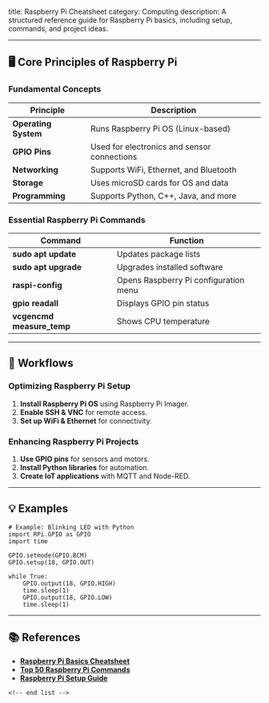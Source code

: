 title: Raspberry Pi Cheatsheet
category: Computing
description: A structured reference guide for Raspberry Pi basics, including setup, commands, and project ideas.

---

## 🖥 **Core Principles of Raspberry Pi**

### **Fundamental Concepts**

| Principle                  | Description                                 |
| -------------------------- | ------------------------------------------- |
| **Operating System** | Runs Raspberry Pi OS (Linux-based)          |
| **GPIO Pins**        | Used for electronics and sensor connections |
| **Networking**       | Supports WiFi, Ethernet, and Bluetooth      |
| **Storage**          | Uses microSD cards for OS and data          |
| **Programming**      | Supports Python, C++, Java, and more        |

### **Essential Raspberry Pi Commands**

| Command                         | Function                              |
| ------------------------------- | ------------------------------------- |
| **sudo apt update**       | Updates package lists                 |
| **sudo apt upgrade**      | Upgrades installed software           |
| **raspi-config**          | Opens Raspberry Pi configuration menu |
| **gpio readall**          | Displays GPIO pin status              |
| **vcgencmd measure_temp** | Shows CPU temperature                 |

---

## 🔄 **Workflows**

### **Optimizing Raspberry Pi Setup**

1. **Install Raspberry Pi OS** using Raspberry Pi Imager.
2. **Enable SSH & VNC** for remote access.
3. **Set up WiFi & Ethernet** for connectivity.

### **Enhancing Raspberry Pi Projects**

1. **Use GPIO pins** for sensors and motors.
2. **Install Python libraries** for automation.
3. **Create IoT applications** with MQTT and Node-RED.

---

## 💡 **Examples**

```plaintext
# Example: Blinking LED with Python
import RPi.GPIO as GPIO  
import time  

GPIO.setmode(GPIO.BCM)  
GPIO.setup(18, GPIO.OUT)  

while True:  
    GPIO.output(18, GPIO.HIGH)  
    time.sleep(1)  
    GPIO.output(18, GPIO.LOW)  
    time.sleep(1)  
```

---

## 📚 **References**

- **[Raspberry Pi Basics Cheatsheet](https://www.woolseyworkshop.com/wp-content/uploads/WoolseyWorkshop_Cheatsheet_RaspberryPiBasics_v1.5.pdf)**
- **[Top 50 Raspberry Pi Commands](https://projects-raspberry.com/wp-content/uploads/2018/05/Top-50-Raspberry-pi-commands-List-cheat-sheet.pdf)**
- **[Raspberry Pi Setup Guide](https://opensource.com/sites/default/files/gated-content/raspberry_pi_cheatsheet_from_opensource.com_.pdf)**

```
<!-- end list -->
```